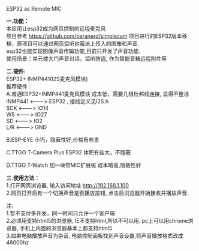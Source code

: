 ESP32 as Remote MIC

<b>一.功能：</b><br/>
本应用让esp32成为网页控制的远程麦克风<br/>
项目参考 https://github.com/paranerd/simplecam 项目进行的ESP32版本移植，原项目可以通过网页监听树莓派上传入的图像和声音. <br/>
esp32也能实现图像声音传输功能,目前只开发了声音功能.<br/>
使用场景：单元楼大门声音对话，监听防盗, 作为智能音箱远程附件等<br/>

<b>二.硬件:</b> <br/>
 ESP32+ INMP441(I2S麦克风模块)<br/>
   推荐硬件：<br/>
   A.普通ESP32+INMP441麦克风模块 成本低，需要几根杜邦线连接, 显得不整洁<br/>
INMP441 <---> ESP32 , 接线定义见I2S.h <br/>
SCK   <--->   IO14<br/>
WS    <--->   IO27<br/>
SD    <--->   IO2<br/>
L/R   <--->   GND<br/>

   B.ESP-EYE 小巧，隐蔽性好,价格有些贵 <br/>
   
   C.TTGO T-Camera Plus ESP32 体积有些大，不隐蔽<br/>
   
   D.TTGO T-Watch 加一块带MIC扩展板 成本略高,隐蔽性好 <br/>
   
<b>三.使用方法：</b><br/>
  1.打开网页浏览器, 输入访问地址 http://192.168.1.100  <br/>
  2.网页打开后有一个切换声音是否播放按钮, 点击后浏览器开始接收并播放声音. <br/>
  
  注: <br/>
  1.暂不支付多并发，同一时间只允许一个客户端<br/>
  2.必须用支持html5的浏览器, IE不支持html,所以不可以用. pc上可以用chrome浏览器, 手机上内置的浏览器基本上都支持html5<BR/>
  3.如果电脑播放声音为杂音, 电脑控制面板找到声音设置,将声音播放格式改成48000hz<BR/>



